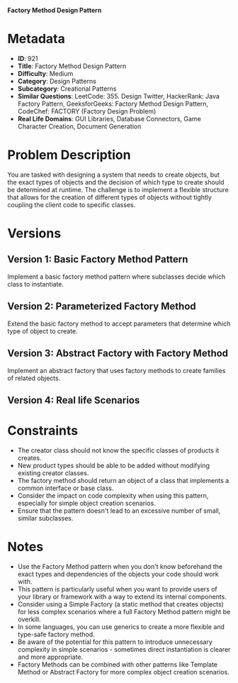 **Factory Method Design Pattern**

# Metadata

- **ID**: 921
- **Title**: Factory Method Design Pattern
- **Difficulty**: Medium
- **Category**: Design Patterns
- **Subcategory**: Creational Patterns
- **Similar Questions**: LeetCode: 355. Design Twitter, HackerRank: Java Factory Pattern, GeeksforGeeks: Factory Method Design Pattern, CodeChef: FACTORY (Factory Design Problem)
- **Real Life Domains**: GUI Libraries, Database Connectors, Game Character Creation, Document Generation

# Problem Description

You are tasked with designing a system that needs to create objects, but the exact types of objects and the decision of which type to create should be determined at runtime. The challenge is to implement a flexible structure that allows for the creation of different types of objects without tightly coupling the client code to specific classes.

# Versions

## Version 1: Basic Factory Method Pattern

Implement a basic factory method pattern where subclasses decide which class to instantiate.


## Version 2: Parameterized Factory Method

Extend the basic factory method to accept parameters that determine which type of object to create.

## Version 3: Abstract Factory with Factory Method

Implement an abstract factory that uses factory methods to create families of related objects.

## Version 4: Real life Scenarios

# Constraints

- The creator class should not know the specific classes of products it creates.
- New product types should be able to be added without modifying existing creator classes.
- The factory method should return an object of a class that implements a common interface or base class.
- Consider the impact on code complexity when using this pattern, especially for simple object creation scenarios.
- Ensure that the pattern doesn't lead to an excessive number of small, similar subclasses.

# Notes

- Use the Factory Method pattern when you don't know beforehand the exact types and dependencies of the objects your code should work with.
- This pattern is particularly useful when you want to provide users of your library or framework with a way to extend its internal components.
- Consider using a Simple Factory (a static method that creates objects) for less complex scenarios where a full Factory Method pattern might be overkill.
- In some languages, you can use generics to create a more flexible and type-safe factory method.
- Be aware of the potential for this pattern to introduce unnecessary complexity in simple scenarios - sometimes direct instantiation is clearer and more appropriate.
- Factory Methods can be combined with other patterns like Template Method or Abstract Factory for more complex object creation scenarios.